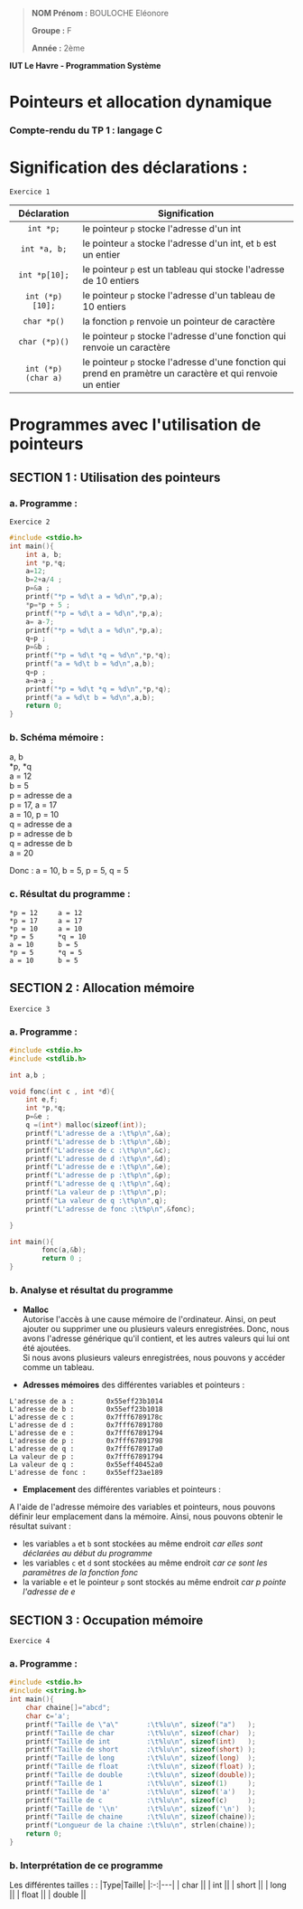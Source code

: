 > **NOM Prénom :** BOULOCHE Eléonore
>
> **Groupe :** F
>
> **Année :** 2ème

**IUT Le Havre - Programmation Système**

# **Pointeurs et allocation dynamique**
### Compte-rendu du TP 1 : langage C

# Signification des déclarations :

`Exercice 1`

| Déclaration | Signification |
|:-:|---|
|     `int *p;`     | le pointeur `p` stocke l'adresse d'un int                                |
|   `int *a, b;`    | le pointeur `a` stocke l'adresse d'un int, et `b` est un entier          |
|   `int *p[10];`   | le pointeur `p` est un tableau qui stocke l'adresse de 10 entiers        |
|  `int (*p)[10];`  | le pointeur `p` stocke l'adresse d'un tableau de 10 entiers              |
|    `char *p()`    | la fonction `p` renvoie un pointeur de caractère                         |
|   `char (*p)()`   | le pointeur `p` stocke l'adresse d'une fonction qui renvoie un caractère |
| `int (*p)(char a)`| le pointeur `p` stocke l'adresse d'une fonction qui prend en pramètre un caractère et qui renvoie un entier |


# Programmes avec l'utilisation de pointeurs

## **SECTION 1 : Utilisation des pointeurs**
### **a. Programme :**

`Exercice 2`

```c
#include <stdio.h>
int main(){
	int a, b;
	int *p,*q;
	a=12;
	b=2+a/4 ;
	p=&a ;
	printf("*p = %d\t a = %d\n",*p,a);
	*p=*p + 5 ;
	printf("*p = %d\t a = %d\n",*p,a);
	a= a-7;
	printf("*p = %d\t a = %d\n",*p,a);
	q=p ;
	p=&b ;
	printf("*p = %d\t *q = %d\n",*p,*q);
	printf("a = %d\t b = %d\n",a,b);
	q=p ;
	a=a+a ;
	printf("*p = %d\t *q = %d\n",*p,*q);
	printf("a = %d\t b = %d\n",a,b);
	return 0;
}
```

### **b. Schéma mémoire :**
a, b  
*p, *q  
a = 12  
b = 5  
p = adresse de a  
p = 17, a = 17  
a = 10, p = 10  
q = adresse de a  
p = adresse de b  
q = adresse de b  
a = 20  

Donc : a = 10, b = 5, p = 5, q = 5

### **c. Résultat du programme :**
```text
*p = 12		a = 12
*p = 17		a = 17
*p = 10		a = 10
*p = 5		*q = 10
a = 10		b = 5
*p = 5		*q = 5
a = 10		b = 5
```

## **SECTION 2 : Allocation mémoire**

`Exercice 3`

### **a. Programme :**
```c
#include <stdio.h>
#include <stdlib.h>

int a,b ;

void fonc(int c , int *d){
	int e,f;
	int *p,*q;
	p=&e ;
	q =(int*) malloc(sizeof(int));
	printf("L'adresse de a :\t%p\n",&a);
	printf("L'adresse de b :\t%p\n",&b);
	printf("L'adresse de c :\t%p\n",&c);
	printf("L'adresse de d :\t%p\n",&d);
	printf("L'adresse de e :\t%p\n",&e);
	printf("L'adresse de p :\t%p\n",&p);
	printf("L'adresse de q :\t%p\n",&q);
	printf("La valeur de p :\t%p\n",p);
	printf("La valeur de q :\t%p\n",q);
	printf("L'adresse de fonc :\t%p\n",&fonc);

}

int main(){
		fonc(a,&b);
		return 0 ;
}
```

### **b. Analyse et résultat du programme**
- **Malloc**  
Autorise l'accès à une cause mémoire de l'ordinateur. Ainsi, on peut ajouter ou supprimer une ou plusieurs valeurs enregistrées. Donc, nous avons l'adresse générique qu'il contient, et les autres valeurs qui lui ont été ajoutées.  
Si nous avons plusieurs valeurs enregistrées, nous pouvons y accéder comme un tableau.

- **Adresses mémoires** des différentes variables et pointeurs :  
```text
L'adresse de a :        0x55eff23b1014
L'adresse de b :        0x55eff23b1018
L'adresse de c :        0x7fff6789178c
L'adresse de d :        0x7fff67891780
L'adresse de e :        0x7fff67891794
L'adresse de p :        0x7fff67891798
L'adresse de q :        0x7fff678917a0
La valeur de p :        0x7fff67891794
La valeur de q :        0x55eff40452a0
L'adresse de fonc :     0x55eff23ae189
```

- **Emplacement** des différentes variables et pointeurs :  

A l'aide de l'adresse mémoire des variables et pointeurs, nous pouvons définir leur emplacement dans la mémoire.
Ainsi, nous pouvons obtenir le résultat suivant : 

- les variables `a` et `b` sont stockées au même endroit *car elles sont déclarées au début du programme*
- les variables `c` et `d` sont stockées au même endroit *car ce sont les paramètres de la fonction fonc*
- la variable `e` et le pointeur `p` sont stockés au même endroit *car p pointe l'adresse de e*


## **SECTION 3 : Occupation mémoire**  
`Exercice 4`  
### **a. Programme :**
```c
#include <stdio.h>
#include <string.h>
int main(){
	char chaine[]="abcd";
	char c='a';
	printf("Taille de \"a\"       :\t%lu\n", sizeof("a")   );
	printf("Taille de char        :\t%lu\n", sizeof(char)  );
	printf("Taille de int         :\t%lu\n", sizeof(int)   );
	printf("Taille de short       :\t%lu\n", sizeof(short) );
	printf("Taille de long        :\t%lu\n", sizeof(long)  );
	printf("Taille de float       :\t%lu\n", sizeof(float) );
	printf("Taille de double      :\t%lu\n", sizeof(double));
	printf("Taille de 1           :\t%lu\n", sizeof(1)     );
	printf("Taille de 'a'         :\t%lu\n", sizeof('a')   );
	printf("Taille de c           :\t%lu\n", sizeof(c)     );
	printf("Taille de '\\n'       :\t%lu\n", sizeof('\n')  );
	printf("Taille de chaine      :\t%lu\n", sizeof(chaine));
	printf("Longueur de la chaine :\t%lu\n", strlen(chaine));
	return 0;
}
```

### **b. Interprétation de ce programme**
Les différentes tailles : :
|Type|Taille|
|:-:|---|
|   char ||
|    int ||
|  short ||
|   long ||
|  float ||
| double ||